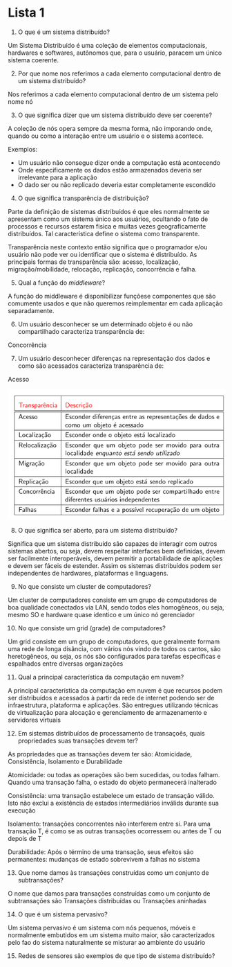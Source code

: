 # Lista 1

1. O que é um sistema distribuído?

Um Sistema Distribuído é uma coleção de elementos computacionais, hardwares e softwares, autônomos que, para o usuário, paracem um único sistema coerente.

2. Por que nome nos referimos a cada elemento computacional dentro de um sistema distribuído?

Nos referimos a cada elemento computacional dentro de um sistema pelo nome nó

3. O que significa dizer que um sistema distribuído deve ser coerente?

A coleção de nós opera sempre da mesma forma, não imporando onde, quando ou como a interação entre um usuário e o sistema acontece.

Exemplos:

- Um usuário não consegue dizer onde a computação está acontecendo
- Onde especificamente os dados estão armazenados deveria ser irrelevante para a aplicação
- O dado ser ou não replicado deveria estar completamente escondido

4. O que significa transparência de distribuição?

Parte da definição de sistemas distribuídos é que eles normalmente se apresentam como um sistema único aos usuários, ocultando o fato de processos e recursos estarem fisica e muitas vezes geograficamente distribuídos. Tal característica define o sistema como transparente.

Transparência neste contexto então significa que o programador e/ou usuário não pode ver ou identificar que o sistema é distribuído. As principais formas de transparência são: acesso, localização, migração/mobilidade, relocação, replicação, concorrência e falha.

5. Qual a função do *middleware*?

A função do middleware é disponibilizar funçõese componentes que são comumente usados e que não queremos reimplementar em cada aplicação separadamente.

6. Um usuário desconhecer se um determinado objeto é ou não compartilhado caracteriza transparência de:

Concorrência

7. Um usuário desconhecer diferenças na representação dos dados e como são acessados caracteriza transparência de:

Acesso

![transparencias.png](./assets/transparencias.png)

8. O que significa ser aberto, para um sistema distribuído?

Significa que um sistema distribuído são capazes de interagir com outros sistemas abertos, ou seja, devem respeitar interfaces bem definidas, devem ser facilmente interoperáveis, devem permitir a portabilidade de aplicações e devem ser fáceis de estender. Assim os sistemas distribuídos podem ser independentes de hardwares, plataformas e linguagens.

9. No que consiste um cluster de computadores?

Um cluster de computadores consiste em um grupo de computadores de boa qualidade conectados via LAN, sendo todos eles homogêneos, ou seja, mesmo SO e hardware quase identico e um único nó gerenciador

10. No que consiste um grid (grade) de computadores?

Um grid consiste em um grupo de computadores, que geralmente formam uma rede de longa disância, com vários nós vindo de todos os cantos, são heretogêneos, ou seja, os nós são configurados para tarefas específicas e espalhados entre diversas organizações

11. Qual a principal característica da computação em nuvem?

A principal característica da computação em nuvem é que recursos podem ser distribuídos e acessados à partir da rede de internet podendo ser de infraestrutura, plataforma e aplicações. São entregues utilizando técnicas de virtualização para alocação e gerenciamento de armazenamento e servidores virtuais

12. Em sistemas distribuídos de processamento de transaçoẽs, quais propriedades suas transações devem ter?

As propriedades que as transações devem ter são: Atomicidade, Consistência, Isolamento e Durabilidade

Atomicidade: ou todas as operações são bem sucedidas, ou todas falham. Quando uma transação falha, o estado do objeto permanecerá inalterado

Consistência: uma transação estabelece um estado de transação válido. Isto não exclui a existência de estados intermediários inválids durante sua execução

Isolamento: transações concorrentes não interferem entre si. Para uma transação T, é como se as outras transações ocorressem ou antes de T ou depois de T

Durabilidade: Após o término de uma transação, seus efeitos são permanentes: mudanças de estado sobrevivem a falhas no sistema

13. Que nome damos às transações construídas como um conjunto de subtransações?

O nome que damos para transações construídas como um conjunto de subtransações são Transações distribuídas ou Transações aninhadas

14. O que é um sistema pervasivo?

Um sistema pervasivo é um sistema com nós pequenos, móveis e normalmente embutidos em um sistema muito maior, são caracterizados pelo fao do sistema naturalmente se misturar ao ambiente do usuário

15. Redes de sensores são exemplos de que tipo de sistema distribuído?

